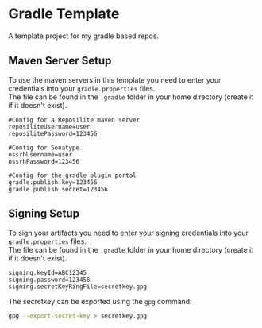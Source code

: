 # Gradle Template
A template project for my gradle based repos.

## Maven Server Setup
To use the maven servers in this template you need to enter your credentials into your `gradle.properties` files.\
The file can be found in the `.gradle` folder in your home directory (create it if it doesn't exist).
```properties
#Config for a Reposilite maven server
reposiliteUsername=user
reposilitePassword=123456

#Config for Sonatype
ossrhUsername=user
ossrhPassword=123456

#Config for the gradle plugin portal
gradle.publish.key=123456
gradle.publish.secret=123456
```

## Signing Setup
To sign your artifacts you need to enter your signing credentials into your `gradle.properties` files.\
The file can be found in the `.gradle` folder in your home directory (create it if it doesn't exist).
```properties
signing.keyId=ABC12345
signing.password=123456
signing.secretKeyRingFile=secretkey.gpg
```

The secretkey can be exported using the `gpg` command:
```bash
gpg --export-secret-key > secretkey.gpg
```
